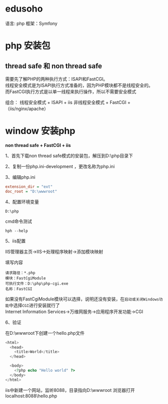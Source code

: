 # edusoho
语言: php
框架：Symfony 

# php 安装包

## thread safe 和 non thread safe

需要先了解PHP的两种执行方式：ISAPI和FastCGI。   
线程安全模式是为ISAPI执行方式准备的，因为PHP模块都不是线程安全的。  
而FastCGI执行方式是以单一线程来执行操作，所以不需要安全模式

组合：
线程安全模式 + ISAPI + iis
非线程安全模式 +  FastCGI + （iis/nginx/apache）

# window 安装php

**non thread safe + FastCGI + iis**

1、首先下载non thread safe模式的安装包，解压到D:\php目录下

2、复制一份php.ini-development ，更改名称为php.ini

3、编辑php.ini

```ini
extension_dir = "ext" 
doc_root = "D:\wwwroot"
```
4、配置环境变量

```
D:\php
```
cmd命令测试

```
hph --help
```


5、iis配置

IIS管理器主页->IIS->处理程序映射->添加模块映射

填写内容
```
请求路径：*.php
模块：FastCgiModule
可执行文件：D:\php\php-cgi.exe
名称：FastCGI
```

如果没有FastCgiModule模块可以选择，说明还没有安装，在`启动或关闭Windows功能`中选择`CGI`进行安装就行了   
Internet Information Services->万维网服务->应用程序开发功能->CGI

6、验证

在D:\wwwroot下创建一个hello.php文件

```php
<html> 
  <head> 
    <title>World</title> 
  </head>

  <body> 
    <?php echo "Hello world" ?> 
  </body> 
</html> 
```

iis中新建一个网站，监听8088，目录指向D:\wwwroot
浏览器打开localhost:8088\hello.php

